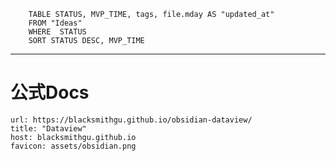 ``` dataview
    TABLE STATUS, MVP_TIME, tags, file.mday AS "updated_at"
    FROM "Ideas"
    WHERE  STATUS
    SORT STATUS DESC, MVP_TIME
```

---
# 公式Docs

```cardlink
url: https://blacksmithgu.github.io/obsidian-dataview/
title: "Dataview"
host: blacksmithgu.github.io
favicon: assets/obsidian.png
```


